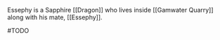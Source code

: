 Essephy is a Sapphire [[Dragon]] who lives inside [[Gamwater Quarry]] along with his mate, [[Essephy]].

#TODO